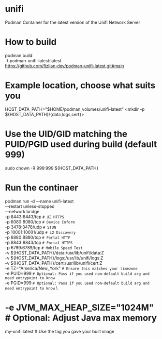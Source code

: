   # unifi
Podman Container for the latest version of the Unifi Network Server

  # How to build
  
podman build \
  -t podman-unifi-latest:latest \
  https://github.com/fizlian-dev/podman-unifi-latest.git#main

  # Example location, choose what suits you
  
HOST_DATA_PATH="$HOME/podman_volumes/unifi-latest"
<mkdir -p ${HOST_DATA_PATH}/{data,logs,cert}>

  # Use the UID/GID matching the PUID/PGID used during build (default 999)
  
sudo chown -R 999:999 ${HOST_DATA_PATH}

  # Run the continaer

  podman run -d --name unifi-latest \
  --restart unless-stopped \
  --network bridge \
  -p 8443:8443/tcp `# UI HTTPS` \
  -p 8080:8080/tcp `# Device Inform` \
  -p 3478:3478/udp `# STUN` \
  -p 10001:10001/udp `# L2 Discovery` \
  -p 8880:8880/tcp `# Portal HTTP` \
  -p 8843:8843/tcp `# Portal HTTPS` \
  -p 6789:6789/tcp `# Mobile Speed Test` \
  -v ${HOST_DATA_PATH}/data:/usr/lib/unifi/data:Z \
  -v ${HOST_DATA_PATH}/logs:/usr/lib/unifi/logs:Z \
  -v ${HOST_DATA_PATH}/cert:/usr/lib/unifi/cert:Z \
  -e TZ="America/New_York" `# Ensure this matches your timezone` \
  -e PUID=999 `# Optional: Pass if you used non-default build arg and need entrypoint to know` \
  -e PGID=999 `# Optional: Pass if you used non-default build arg and need entrypoint to know` \
  # -e JVM_MAX_HEAP_SIZE="1024M" # Optional: Adjust Java max memory
  my-unifi:latest # Use the tag you gave your built image
